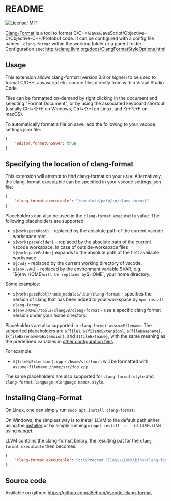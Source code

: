 # README

[![License: MIT](https://img.shields.io/badge/license-MIT-orange.svg)](https://github.com/a5ehren/vscode-clang-format/blob/master/LICENSE)

[Clang-Format](http://clang.llvm.org/docs/ClangFormat.html) is a tool to format C/C++/Java/JavaScript/Objective-C/Objective-C++/Protobuf code. It can be configured with a config file named `.clang-format` within the working folder or a parent folder. Configuration see: http://clang.llvm.org/docs/ClangFormatStyleOptions.html


## Usage

This extension allows clang-format (version 3.8 or higher) to be used to format C/C++, Javascript etc.
source files directly from within Visual Studio Code.

Files can be formatted on-demand by right clicking in the document and
selecting "Format Document", or by using the associated keyboard shortcut
(usually Ctrl+⇧+F on Windows, Ctrl+⇧+I on Linux, and ⇧+⌥+F on macOS).

To automatically format a file on save, add the following to your
vscode settings.json file:

```json
{
    "editor.formatOnSave": true
}
```

## Specifying the location of clang-format

This extension will attempt to find clang-format on your `PATH`.
Alternatively, the clang-format executable can be specified in your vscode
settings.json file:

```json
{
    "clang-format.executable": "/absolute/path/to/clang-format"
}
```

Placeholders can also be used in the `clang-format.executable` value.
The following placeholders are supported:

- `${workspaceRoot}` - replaced by the absolute path of the current vscode
  workspace root.
- `${workspaceFolder}` - replaced by the absolute path of the current vscode 
  workspace. In case of outside-workspace files `${workspaceFolder}` expands 
  to the absolute path of the first available workspace.
- `${cwd}` - replaced by the current working directory of vscode.
- `${env.VAR}` - replaced by the environment variable $VAR, e.g. `${env.HOME}`
  will be replaced by `$HOME`, your home directory.

Some examples:

- `${workspaceRoot}/node_modules/.bin/clang-format` - specifies the version of
  clang that has been added to your workspace by `npm install clang-format`.
- `${env.HOME}/tools/clang38/clang-format` - use a specific clang format version
  under your home directory.

Placeholders are also supported in `clang-format.assumeFilename`. The supported
placeholders are `${file}`, `${fileNoExtension}`, `${fileBasename}`,
`${fileBasenameNoExtension}`, and `${fileExtname}`, with the same meaning as the
predefined variables in [other configuration files](https://code.visualstudio.com/docs/editor/variables-reference).

For example:
- `${fileNoExtension}.cpp` - `/home/src/foo.h` will be formatted with
  `-assume-filename /home/src/foo.cpp`.

The same placeholders are also supported for `clang-format.style` and `clang-format.language.<language name>.style`.

## Installing Clang-Format

On Linux, one can simply run `sudo apt install clang-format`. 

On Windows, the simplest way is to install LLVM to the default path either using the [installer](https://llvm.org/) or by simply running `winget install -e --id LLVM.LLVM` using [winget](https://learn.microsoft.com/en-us/windows/package-manager/winget/). 

LLVM contains the clang-format binary, the resulting pat for the `clang-format.executable` then becomes:
```json
{
    "clang-format.executable": "c:\\Program Files\\LLVM\\bin\\clang-format.exe"
}
```

## Source code
Available on github: https://github.com/a5ehren/vscode-clang-format
